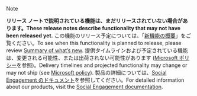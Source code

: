  > [!NOTE]
 >  <span data-ttu-id="70306-101">**リリース ノートで説明されている機能は、まだリリースされていない場合があります。**</span><span class="sxs-lookup"><span data-stu-id="70306-101">**These release notes describe functionality that may not have been released yet.**</span></span>
<span data-ttu-id="70306-102">この機能のリリース予定については、「[新機能の概要](/business-applications-release-notes/October18/microsoft-social-engagement/planned-features)」をご覧ください。</span><span class="sxs-lookup"><span data-stu-id="70306-102">To see when this functionality is planned to release, please review [Summary of what’s new](/business-applications-release-notes/October18/microsoft-social-engagement/planned-features).</span></span> <span data-ttu-id="70306-103">提供タイムラインおよび予定されている機能は、変更される可能性、または出荷されない可能性があります ([Microsoft ポリシー](https://go.microsoft.com/fwlink/p/?linkid=2007332)を参照)。</span><span class="sxs-lookup"><span data-stu-id="70306-103">Delivery timelines and projected functionality may change or may not ship (see [Microsoft policy](https://go.microsoft.com/fwlink/p/?linkid=2007332)).</span></span> <span data-ttu-id="70306-104">製品の詳細については、[Social Engagement のドキュメント](https://docs.microsoft.com/dynamics365/#pivot=business-apps&panel=customer-engagement)を参照してください。</span><span class="sxs-lookup"><span data-stu-id="70306-104">For detailed information about our products, visit the [Social Engagement documentation](https://docs.microsoft.com/dynamics365/#pivot=business-apps&panel=customer-engagement).</span></span>
